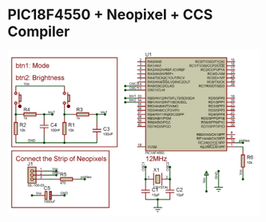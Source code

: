 # PIC18F4550 + Neopixel + CCS Compiler

![alt text](https://github.com/EduardoAule/PIC18-Neopixel/blob/master/PIC18_Neopixels.png)

